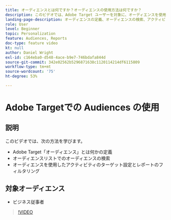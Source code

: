 ```yaml
---
title: オーディエンスとは何ですか？オーディエンスの使用方法は何ですか？
description: このビデオでは、Adobe Target ユーザーを対象に、オーディエンスを使用してアクティビティをターゲティングしたりレポートをフィルタリングしたりする方法を紹介します。
landing-page-description: オーディエンスの定義、オーディエンスの検索、アクティビティのターゲット設定、レポートのフィルタリングについて説明します。
role: User
level: Beginner
topic: Personalization
feature: Audiences, Reports
doc-type: feature video
kt: null
author: Daniel Wright
exl-id: c164eba0-d548-4ace-b9e7-746bdafa844d
source-git-commit: 342e02562b5296871638c1120114214df6115809
workflow-type: tm+mt
source-wordcount: '75'
ht-degree: 53%

---
```


# Adobe Targetでの Audiences の使用

## 説明

このビデオでは、次の方法を学びます。

* Adobe Target「オーディエンス」とは何かの定義
* オーディエンスリストでのオーディエンスの検索
* オーディエンスを使用したアクティビティのターゲット設定とレポートのフィルタリング

## 対象オーディエンス

* ビジネス従事者

>[!VIDEO](https://video.tv.adobe.com/v/17398/?quality=12)

